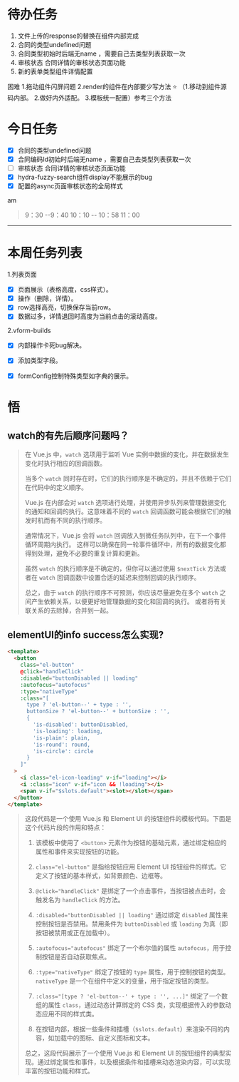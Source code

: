 # 待办任务
1. 文件上传的response的替换在组件内部完成
2. 合同的类型undefined问题
3. 合同类型初始时后端无name ，需要自己去类型列表获取一次
4. 审核状态 合同详情的审核状态页面功能
5. 新的表单类型组件详情配置

困难
1.拖动组件闪屏问题
2.render的组件在内部要少写方法  ⭐
（1.移动到组件源码内部。 2.做好内外适配。 3.模板统一配置）参考三个方法

# 今日任务

- [x] 合同的类型undefined问题
- [x] 合同编码Id初始时后端无name ，需要自己去类型列表获取一次
- [ ] 审核状态 合同详情的审核状态页面功能
- [x] hydra-fuzzy-search组件display不能展示的bug
- [x] 配置的async页面审核状态的全局样式

am
> 9：30 --9：40
> 10：10 -- 10：58
> 11：00


------
# 本周任务列表
1.列表页面
- [x] 页面展示（表格高度，css样式）。
- [x] 操作（删除，详情）。
- [x] row选择高亮，切换保存当前row。
- [x] 数据过多，详情退回时高度为当前点击的滚动高度。

2.vform-builds 
- [x] 内部操作卡死bug解决。
- [x] 添加类型字段。
- [x] formConfig控制特殊类型如字典的展示。


# 悟
## watch的有先后顺序问题吗？
>在 Vue.js 中，`watch` 选项用于监听 Vue 实例中数据的变化，并在数据发生变化时执行相应的回调函数。
>
>当多个 `watch` 同时存在时，它们的执行顺序是不确定的，并且不依赖于它们在代码中的定义顺序。
>
>Vue.js 在内部会对 `watch` 选项进行处理，并使用异步队列来管理数据变化的通知和回调的执行。这意味着不同的 `watch` 回调函数可能会根据它们的触发时机而有不同的执行顺序。
>
>通常情况下，Vue.js 会将 `watch` 回调放入到微任务队列中，在下一个事件循环周期内执行。
>这样可以确保在同一轮事件循环中，所有的数据变化都得到处理，避免不必要的重复计算和更新。
>
>虽然 `watch` 的执行顺序是不确定的，但你可以通过使用 `$nextTick` 方法或者在 `watch` 回调函数中设置合适的延迟来控制回调的执行顺序。
>
>总之，由于 `watch` 的执行顺序不可预测，你应该尽量避免在多个 `watch` 之间产生依赖关系，以便更好地管理数据的变化和回调的执行。
>或者将有关联关系的去除掉，合并到一起。

## elementUI的info success怎么实现?
~~~html
<template>
  <button
    class="el-button"
    @click="handleClick"
    :disabled="buttonDisabled || loading"
    :autofocus="autofocus"
    :type="nativeType"
    :class="[
      type ? 'el-button--' + type : '',
      buttonSize ? 'el-button--' + buttonSize : '',
      {
        'is-disabled': buttonDisabled,
        'is-loading': loading,
        'is-plain': plain,
        'is-round': round,
        'is-circle': circle
      }
    ]"
  >
    <i class="el-icon-loading" v-if="loading"></i>
    <i :class="icon" v-if="icon && !loading"></i>
    <span v-if="$slots.default"><slot></slot></span>
  </button>
</template>
~~~

> 这段代码是一个使用 Vue.js 和 Element UI 的按钮组件的模板代码。下面是这个代码片段的作用和特点：
> 
> 1. 该模板中使用了 `<button>` 元素作为按钮的基础元素，通过绑定相应的属性和事件来实现按钮的功能。
>    
> 2. `class="el-button"` 是指给按钮应用 Element UI 按钮组件的样式。它定义了按钮的基本样式，如背景颜色、边框等。
>    
> 3. `@click="handleClick"` 是绑定了一个点击事件，当按钮被点击时，会触发名为 `handleClick` 的方法。
>    
> 4. `:disabled="buttonDisabled || loading"` 通过绑定 `disabled` 属性来控制按钮是否禁用。禁用条件为 `buttonDisabled` 或 `loading` 为真（即按钮被禁用或正在加载中）。
>    
> 5. `:autofocus="autofocus"` 绑定了一个布尔值的属性 `autofocus`，用于控制按钮是否自动获取焦点。
>    
> 6. `:type="nativeType"` 绑定了按钮的 `type` 属性，用于控制按钮的类型。`nativeType` 是一个在组件中定义的变量，用于指定按钮的类型。
>    
> 7. `:class="[type ? 'el-button--' + type : '', ...]"` 绑定了一个数组的属性 `class`，通过动态计算绑定的 CSS 类，实现根据传入的参数动态应用不同的样式类。
>    
> 8. 在按钮内部，根据一些条件和插槽（`$slots.default`）来渲染不同的内容，如加载中的图标、自定义图标和文本。
>
> 总之，这段代码展示了一个使用 Vue.js 和 Element UI 的按钮组件的典型实现。通过绑定属性和事件，以及根据条件和插槽来动态渲染内容，可以实现丰富的按钮功能和样式。
